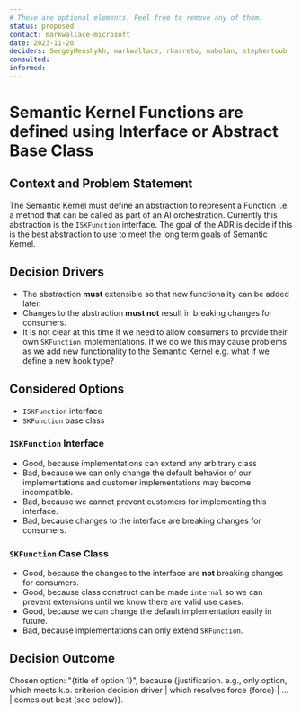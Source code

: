 ```yaml
---
# These are optional elements. Feel free to remove any of them.
status: proposed
contact: markwallace-microsoft
date: 2023-11-20
deciders: SergeyMenshykh, markwallace, rbarreto, mabolan, stephentoub
consulted: 
informed: 
---
```


# Semantic Kernel Functions are defined using Interface or Abstract Base Class

## Context and Problem Statement

The Semantic Kernel must define an abstraction to represent a Function i.e. a method that can be called as part of an AI orchestration.
Currently this abstraction is the `ISKFunction` interface.
The goal of the ADR is decide if this is the best abstraction to use to meet the long term goals of Semantic Kernel.

## Decision Drivers

- The abstraction **must** extensible so that new functionality can be added later.
- Changes to the abstraction **must not** result in breaking changes for consumers.
- It is not clear at this time if we need to allow consumers to provide their own `SKFunction` implementations. If we do we this may cause problems as we add new functionality to the Semantic Kernel e.g. what if we define a new hook type?

## Considered Options

- `ISKFunction` interface
- `SKFunction` base class

### `ISKFunction` Interface

- Good, because implementations can extend any arbitrary class
- Bad, because we can only change the default behavior of our implementations and customer implementations may become incompatible.
- Bad, because we cannot prevent customers for implementing this interface.
- Bad, because changes to the interface are breaking changes for consumers.

### `SKFunction` Case Class

- Good, because the changes to the interface are **not** breaking changes for consumers.
- Good, because class construct can be made `internal` so we can prevent extensions until we know there are valid use cases.
- Good, because we can change the default implementation easily in future.
- Bad, because implementations can only extend `SKFunction`.

## Decision Outcome

Chosen option: "{title of option 1}", because
{justification. e.g., only option, which meets k.o. criterion decision driver | which resolves force {force} | … | comes out best (see below)}.
